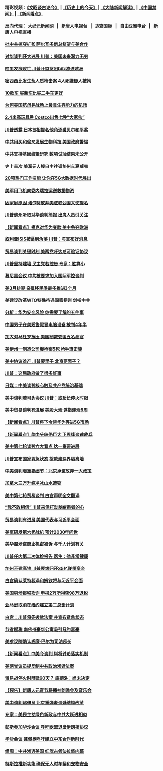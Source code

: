 #### 精彩视频：[《文昭谈古论今》](http://107.191.53.159/wenzhao) | [《历史上的今天》](http://107.191.53.159/today-in-history) | [《大陆新闻解读》](http://107.191.53.159/ntdtv-comedy) | [《中国禁闻》](http://107.191.53.159/ntdtv-news) | [《新闻看点》](http://107.191.53.159/news-insight) 

 #### 反向代理： [大纪元新闻网](http://107.191.53.159:10080/) &nbsp;&nbsp;|&nbsp;&nbsp; [新唐人电视台](http://107.191.53.159:8000/) &nbsp;&nbsp;|&nbsp;&nbsp; [追查国际](http://107.191.53.159:10010/) &nbsp;&nbsp;|&nbsp;&nbsp; [自由亚洲电台](http://107.191.53.159:9800/) &nbsp;&nbsp;|&nbsp;&nbsp; [新唐人电视直播](http://107.191.53.159/) 

#### [批中共掠夺扩张 萨尔瓦多新总统望与美合作](../pages/nsc412/n11050003.md?t=02172137) 

#### [对华谈判获大进展 川普：美国未来潜力无穷](../pages/nsc412/n11051330.md?t=02172137) 

#### [哈里发濒败亡 川普吁盟友阻ISIS渗透欧洲](../pages/nsc412/n11051146.md?t=02172137) 

#### [密西西比发生劫人质枪击案 4人死嫌疑人被拘](../pages/nsc412/n11051009.md?t=02172137) 

#### [10款车 买新车比买二手车更好](../pages/nsc412/n11045292.md?t=02172137) 

#### [为何美国航母是战场上最具生存能力的机场](../pages/nsc412/n11045305.md?t=02172137) 

#### [2.4米高玩具熊 Costco出售七种“大家伙”](../pages/nsc412/n11050021.md?t=02172137) 

#### [川普透露 日本首相提名他角逐诺贝尔和平奖](../pages/nsc412/n11050913.md?t=02172137) 

#### [中共用买和偷来发展生物科技 美国政府警惕](../pages/nsc412/n11050574.md?t=02172137) 

#### [中共支持基因编辑研究 数项试验结果未公开](../pages/nsc412/n11050101.md?t=02172137) 

#### [史上首次 美军无人舰自主往返加州与夏威夷](../pages/nsc412/n11050688.md?t=02172137) 

#### [20项热门工作技能 让你在5G大数据时代胜出](../pages/nsc412/n11045079.md?t=02172137) 

#### [美军用飞机向委内瑞拉运送救援物资](../pages/nsc412/n11050578.md?t=02172137) 

#### [因家庭原因 诺尔特放弃美驻联合国大使提名](../pages/nsc412/n11050471.md?t=02172137) 

#### [川普佛州听取对华谈判简报 出席人员引关注](../pages/nsc412/n11050138.md?t=02172137) 

#### [【新闻看点】捷克对华为变脸 美中争夺欧洲](../pages/nsc412/n11050059.md?t=02172137) 

#### [叙利亚ISIS被逼到角落 川普：将宣布好消息](../pages/nsc412/n11050169.md?t=02172137) 

#### [贸易谈判关键时刻 美两党吁达成可验证协议](../pages/nsc412/n11050128.md?t=02172137) 

#### [川普坚持建墙 民主党若控告 专家：胜算小](../pages/nsc412/n11050057.md?t=02172137) 

#### [慕尼黑会议 中共被要求加入国际军控谈判](../pages/nsc412/n11049858.md?t=02172137) 

#### [美3月排期 亲属移民类最多推进3个月](../pages/nsc412/n11049714.md?t=02172137) 

#### [美建议改革WTO特殊待遇国家规则 剑指中共](../pages/nsc412/n11049527.md?t=02172137) 

#### [分析：华为安全风险 你需要了解的五件事](../pages/nsc412/n11038295.md?t=02172137) 

#### [中国男子在美贩售假冒电脑设备 被判4年半](../pages/nsc412/n11048974.md?t=02172137) 

#### [加大对马杜罗施压 美国制裁委国五名高官](../pages/nsc412/n11048312.md?t=02172137) 

#### [美伊州一制造公司爆枪案5死 枪手遭击毙](../pages/nsc412/n11048272.md?t=02172137) 

#### [美中协议难产 川普要里子 北京要面子？](../pages/nsc412/n11047839.md?t=02172137) 

#### [川普：这届政府做了很多好事](../pages/nsc412/n11048466.md?t=02172137) 

#### [日媒：中美谈判核心触及共产党统治基础](../pages/nsc412/n11048165.md?t=02172137) 

#### [美中谈判若可达协议 川普：或延长停火时限](../pages/nsc412/n11047939.md?t=02172137) 

#### [美中贸易谈判有进展 美股大涨 道指连涨8周](../pages/nsc412/n11048322.md?t=02172137) 

#### [【新闻看点】川普将下令禁华为等进5G市场](../pages/nsc412/n11047972.md?t=02172137) 

#### [【新闻看点】美中分歧仍巨大 下周续谈难收兵](../pages/nsc412/n11047702.md?t=02172137) 

#### [美中第七轮谈判六大看点 达一重要进展](../pages/nsc412/n11047982.md?t=02172137) 

#### [川普宣布国家紧急状态 拨款建边界隔离墙](../pages/nsc412/n11048032.md?t=02172137) 

#### [中美谈判曝重要细节：北京承诺放弃一大政策](../pages/nsc412/n11047582.md?t=02172137) 

#### [加拿大三万升纯净冰山水遭窃](../pages/nsc412/n11047654.md?t=02172137) 

#### [美中第七轮贸易谈判 白宫声明全文翻译](../pages/nsc412/n11047539.md?t=02172137) 

#### [“我不敢相信” 川普来信打动脑瘤患者的心](../pages/nsc412/n11047266.md?t=02172137) 

#### [贸易谈判有进展 美国代表与习近平会面](../pages/nsc412/n11046943.md?t=02172137) 

#### [美军研发第六代战机 预计2030年问世](../pages/nsc412/n11046853.md?t=02172137) 

#### [美华裔涉盗商业机密被诉 与千人计划有关](../pages/nsc412/n11045838.md?t=02172137) 

#### [川普任内第二次体检报告 医生：他非常健康](../pages/nsc412/n11046580.md?t=02172137) 

#### [加州不建高铁 川普要求归还35亿联邦资金](../pages/nsc412/n11045524.md?t=02172137) 

#### [白宫确认莱特希泽和姆钦将与习近平会面](../pages/nsc412/n11045630.md?t=02172137) 

#### [美国男涉报税欺诈 申报2万所得获98万退税](../pages/nsc412/n11045874.md?t=02172137) 

#### [亚马逊取消在纽约建立第二总部计划](../pages/nsc412/n11045436.md?t=02172137) 

#### [白宫：川普将签拨款法案 并宣布紧急状态](../pages/nsc412/n11045657.md?t=02172137) 

#### [节省赋税 南佛州豪华公寓吸引纽约富豪](../pages/nsc412/n11045681.md?t=02172137) 

#### [美参议院确认威廉‧巴尔为司法部长](../pages/nsc412/n11045451.md?t=02172137) 

#### [【新闻看点】中美今谈判 料将讨论落实机制](../pages/nsc412/n11045020.md?t=02172137) 

#### [美两党议员提反制中共政治渗透法案](../pages/nsc412/n11045351.md?t=02172137) 

#### [贸易战停火时限延60天？ 库德洛：尚未决定](../pages/nsc412/n11045299.md?t=02172137) 

#### [【预告】新唐人元宵节将播神韵晚会及音乐会](../pages/nsc412/n11043038.md?t=02172137) 

#### [美中谈判陷僵局 北京重弹老调避结构改革](../pages/nsc412/n11045171.md?t=02172137) 

#### [专家：美民主党绿色新政与中共大跃进相似](../pages/nsc412/n11045053.md?t=02172137) 

#### [彭斯参加华沙会议 呼吁欧盟退出伊朗核协议](../pages/nsc412/n11045031.md?t=02172137) 

#### [华沙会议 蓬佩奥呼吁建立中东合作新时代](../pages/nsc412/n11044317.md?t=02172137) 

#### [组图：中共渗透美国 红旗占领法拉盛内幕](../pages/nsc412/n11043665.md?t=02172137) 

#### [特斯拉推新功能 确保无人时车辆和宠物安全](../pages/nsc412/n11044546.md?t=02172137) 

